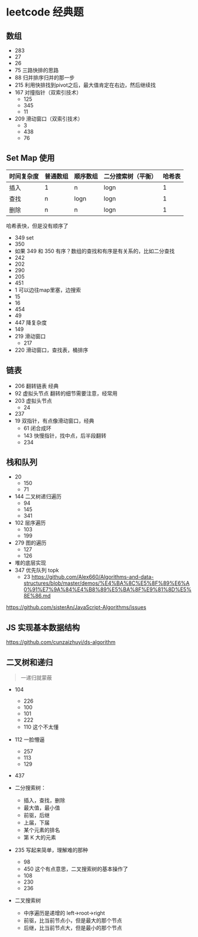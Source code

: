 # leetcode 经典题

## 数组

* 283
* 27
* 26
* 75 三路快排的思路
* 88 归并排序归并的那一步
* 215 利用快排找到pivot之后，最大值肯定在右边，然后继续找
* 167 对撞指针（双索引技术）
  * 125
  * 345
  * 11
* 209 滑动窗口（双索引技术）
  * 3
  * 438
  * 76

## Set Map 使用

|时间复杂度|普通数组|顺序数组|二分搜索树（平衡）|哈希表|
|---|---|---|---|---|
|插入|1|n|logn|1|
|查找|n|logn|logn|1|
|删除|n|n|logn|1|

哈希表快，但是没有顺序了

* 349 set
* 350
* 如果 349 和 350 有序？数组的查找和有序是有关系的，比如二分查找
* 242
* 202
* 290
* 205
* 451
* 1 可以边往map里塞，边搜索
* 15
* 16
* 454
* 49
* 447 降复杂度
* 149
* 219 滑动窗口
  * 217
* 220 滑动窗口，查找表，桶排序

## 链表

* 206 翻转链表 经典
* 92 虚拟头节点 翻转的细节需要注意，经常用
* 203 虚拟头节点
  * 24
* 237
* 19 双指针，有点像滑动窗口，经典
  * 61 闭合成环
  * 143 快慢指针，找中点，后半段翻转
  * 234

## 栈和队列

* 20
  * 150
  * 71
* 144 二叉树递归遍历 
  * 94
  * 145
  * 341
* 102 层序遍历
  * 103
  * 199
* 279 图的遍历
  * 127
  * 126
* 堆的底层实现
* 347 优先队列 topk
  * 23
https://github.com/Alex660/Algorithms-and-data-structures/blob/master/demos/%E4%BA%8C%E5%8F%89%E6%A0%91%E7%9A%84%E4%B8%89%E5%BA%8F%E9%81%8D%E5%8E%86.md

https://github.com/sisterAn/JavaScript-Algorithms/issues

## JS 实现基本数据结构

https://github.com/cunzaizhuyi/ds-algorithm

## 二叉树和递归

> 一递归就蒙蔽

* 104
  * 226
  * 100
  * 101
  * 222
  * 110 这个不太懂
* 112 一脸懵逼
  * 257
  * 113
  * 129
* 437
* 二分搜索树：
  * 插入，查找，删除
  * 最大值，最小值
  * 前驱，后继
  * 上届，下届
  * 某个元素的排名
  * 第 K 大的元素
* 235 写起来简单，理解难的那种
  * 98
  * 450 这个有点意思，二叉搜索树的基本操作了
  * 108
  * 230
  * 236

* 二叉搜索树
  * 中序遍历是递增的 left->root->right
  * 前驱，比当前节点小，但是最大的那个节点
  * 后继，比当前节点大，但是最小的那个节点
